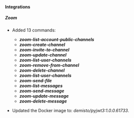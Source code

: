 
#### Integrations

##### Zoom

- Added 13 commands:
    - ***zoom-list-account-public-channels***
    - ***zoom-create-channel***
    - ***zoom-invite-to-channel***
    - ***zoom-update-channel***
    - ***zoom-list-user-channels***
    - ***zoom-remove-from-channel***
    - ***zoom-delete-channel***
    - ***zoom-list-user-channels***
    - ***zoom-send-file***
    - ***zoom-list-messages***
    - ***zoom-send-message***
    - ***zoom-update-message***
    - ***zoom-delete-message***
      
- Updated the Docker image to: *demisto/pyjwt3:1.0.0.61733*.
